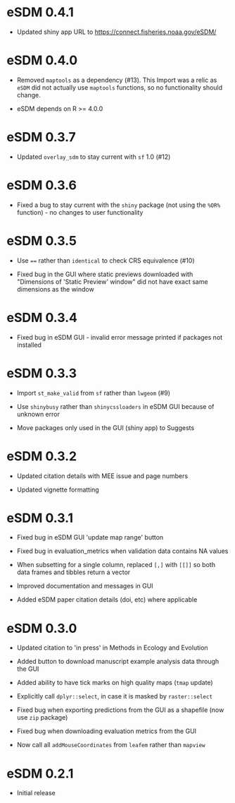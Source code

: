 # eSDM 0.4.1

* Updated shiny app URL to https://connect.fisheries.noaa.gov/eSDM/


# eSDM 0.4.0

* Removed `maptools` as a dependency (#13). This Import was a relic as `eSDM` did not actually use `maptools` functions, so no functionality should change.

* eSDM depends on R >= 4.0.0


# eSDM 0.3.7

* Updated `overlay_sdm` to stay current with `sf` 1.0 (#12)


# eSDM 0.3.6

* Fixed a bug to stay current with the `shiny` package (not using the `%OR%` function) - no changes to user functionality


# eSDM 0.3.5

* Use `==` rather than `identical` to check CRS equivalence (#10)

* Fixed bug in the GUI where static previews downloaded with "Dimensions of 'Static Preview' window" did not have exact same dimensions as the window


# eSDM 0.3.4

* Fixed bug in eSDM GUI - invalid error message printed if packages not installed


# eSDM 0.3.3

* Import `st_make_valid` from `sf` rather than `lwgeom` (#9)

* Use `shinybusy` rather than `shinycssloaders` in eSDM GUI because of unknown error

* Move packages only used in the GUI (shiny app) to Suggests


# eSDM 0.3.2

* Updated citation details with MEE issue and page numbers

* Updated vignette formatting 


# eSDM 0.3.1

* Fixed bug in eSDM GUI 'update map range' button

* Fixed bug in evaluation_metrics when validation data contains NA values

* When subsetting for a single column, replaced `[,]` with `[[]]` so both data frames and tibbles return a vector

* Improved documentation and messages in GUI

* Added eSDM paper citation details (doi, etc) where applicable


# eSDM 0.3.0

* Updated citation to 'in press' in Methods in Ecology and Evolution

* Added button to download manuscript example analysis data through the GUI

* Added ability to have tick marks on high quality maps (`tmap` update)

* Explicitly call `dplyr::select`, in case it is masked by `raster::select`

* Fixed bug when exporting predictions from the GUI as a shapefile (now use `zip` package)

* Fixed bug when downloading evaluation metrics from the GUI

* Now call all `addMouseCoordinates` from `leafem` rather than `mapview`


# eSDM 0.2.1

* Initial release

